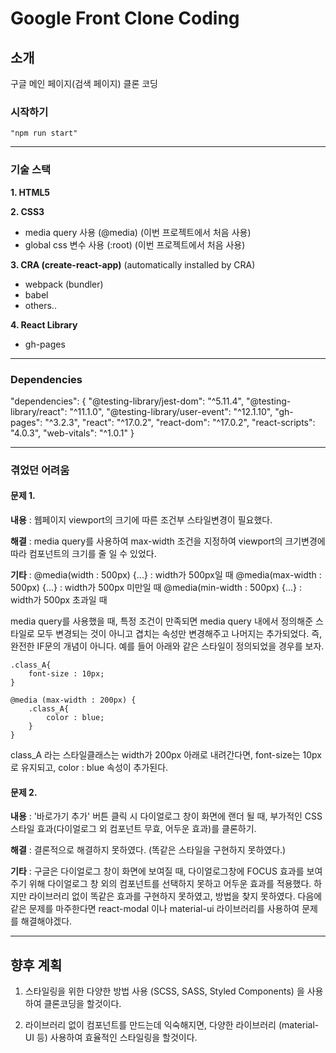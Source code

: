 # Google Front Clone Coding

## 소개

구글 메인 페이지(검색 페이지) 클론 코딩

### 시작하기

    "npm run start"

---

### 기술 스택

**1. HTML5**

**2. CSS3**

- media query 사용 (@media) (이번 프로젝트에서 처음 사용)
- global css 변수 사용 (:root) (이번 프로젝트에서 처음 사용)

**3. CRA (create-react-app)**
(automatically installed by CRA)

- webpack (bundler)
- babel
- others..

**4. React Library**
- gh-pages 

---

### Dependencies

  "dependencies": {
    "@testing-library/jest-dom": "^5.11.4",
    "@testing-library/react": "^11.1.0",
    "@testing-library/user-event": "^12.1.10",
    "gh-pages": "^3.2.3",
    "react": "^17.0.2",
    "react-dom": "^17.0.2",
    "react-scripts": "4.0.3",
    "web-vitals": "^1.0.1"
  }

---


### 겪었던 어려움

#### 문제 1.

**내용** : 웹페이지 viewport의 크기에 따른 조건부 스타일변경이 필요했다.

**해결** : media query를 사용하여 max-width 조건을 지정하여 viewport의 크기변경에 따라 컴포넌트의 크기를 줄 일 수 있었다.

**기타** :
@media(width : 500px) {...} : width가 500px일 때
@media(max-width : 500px) {...} : width가 500px 미만일 때
@media(min-width : 500px) {...} : width가 500px 초과일 때

media query를 사용했을 때, 특정 조건이 만족되면 media query 내에서 정의해준 스타일로 모두 변경되는 것이 아니고 겹치는 속성만 변경해주고 나머지는 추가되었다. 즉, 완전한 IF문의 개념이 아니다. 예를 들어 아래와 같은 스타일이 정의되었을 경우를 보자.

```
.class_A{
	font-size : 10px;
}

@media (max-width : 200px) {
	.class_A{
		color : blue;
	}
}
```

class_A 라는 스타일클래스는 width가 200px 아래로 내려간다면, font-size는 10px로 유지되고, color : blue 속성이 추가된다.

#### 문제 2.

**내용** : '바로가기 추가' 버튼 클릭 시 다이얼로그 창이 화면에 랜더 될 때, 부가적인 CSS 스타일 효과(다이얼로그 외 컴포넌트 무효, 어두운 효과)를 클론하기.

**해결** : 결론적으로 해결하지 못하였다. (똑같은 스타일을 구현하지 못하였다.)

**기타** : 구글은 다이얼로그 창이 화면에 보여질 때, 다이얼로그창에 FOCUS 효과를 보여주기 위해 다이얼로그 창 외의 컴포넌트를 선택하지 못하고 어두운 효과를 적용했다. 하지만 라이브러리 없이 똑같은 효과를 구현하지 못하였고, 방법을 찾지 못하였다. 다음에 같은 문제를 마주한다면 react-modal 이나 material-ui 라이브러리를 사용하여 문제를 해결해야겠다.

---

## 향후 계획

1. 스타일링을 위한 다양한 방법 사용 (SCSS, SASS, Styled Components) 을 사용하여 클론코딩을 할것이다.

2. 라이브러리 없이 컴포넌트를 만드는데 익숙해지면, 다양한 라이브러리 (material-UI 등) 사용하여 효율적인 스타일링을 할것이다.

